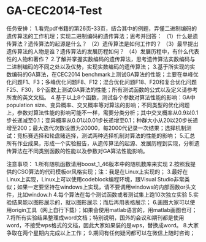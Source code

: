 # GA-CEC2014-Test

任务安排：
1.看完pdf书籍的第26页-33页，结合其中的例题，弄懂二进制编码的遗传算法的工作机理；实现二进制编码的遗传算法；思考并回答：
（1）什么是遗传算法？遗传算法的起源是什么？
（2）遗传算法是如何工作的？
（3）最早提出遗传算法的人物是谁？遗传算法的发展历程如何？
（4）发展历程中，有什么代表性的人物和著作？
2.了解并掌握实数编码的遗传算法，思考遗传算法实数编码与二进制编码的不同之处以及优势，实现实数编码的遗传算法；
3.基于所实现的实数编码的GA算法，在CEC2014 benchmark上测试GA算法的性能；主要在单峰优化问题F1、F3；多峰优化问题F8、F12；混合优化问题F18、F20和复合优化问题F25、F30，8个函数上测试GA算法的性能；所有测试函数的公式以及定义请参考所发的英文文档。
4.基于以上8个函数，测试各个参数对算法性能的影响：GA中population size、变异概率、交叉概率等对算法的影响；不同类型的优化问题上，参数对算法性能的影响可能不一样，需要分类分析；其中交叉概率从0.9以0.1步长递减至0.1；变异概率从0.01以0.01步长递增至0.1；种群大小从20以20步长递增至200；最大迭代次数设置为20000，每2000代记录一次结果；选择机制测试：竞标赛选择和轮盘赌选择，测试两种选择机制对算法的性能的影响；
5.汇总所有作业成果，形成一个实验报告，从遗传算法的起源、发展历程到实现，分析遗传算法在不同类别函数的性能以及参数对GA算法性能影响。

注意事项：
1.所有随机函数请用boost_1_46版本中的随机数库来实现
2.按照我提供的CSO算法的代码模板or风格实现；注：我是在Linux上实现的；
3.最好在Linux上实现，Linux上可以使用codeblock编程环境，跟Visual Studio非常类似；如果一定要坚持在windows上实现，请不要调用windows的内部函数or头文件，比如window.h
4.每个算法在每个测试函数或者测试集上跑10次独立实验
5.实验结果能以图形展示的，就以图形展示；而后再用表格展示；
6.画图大家可以使用origin工具（网上自行下载）；如果会使用matlab语言的，用matlab画图也可；
7.将所有实验结果整理成word文档；特别说明，国外的会议和期刊都是使用word，不接受wps格式的文档，因此大家如果装的是wps，替换成word。
8.大家争取在两个星期内完成以上工作；
9.期间有任何疑问都可以在微信上随时咨询；

